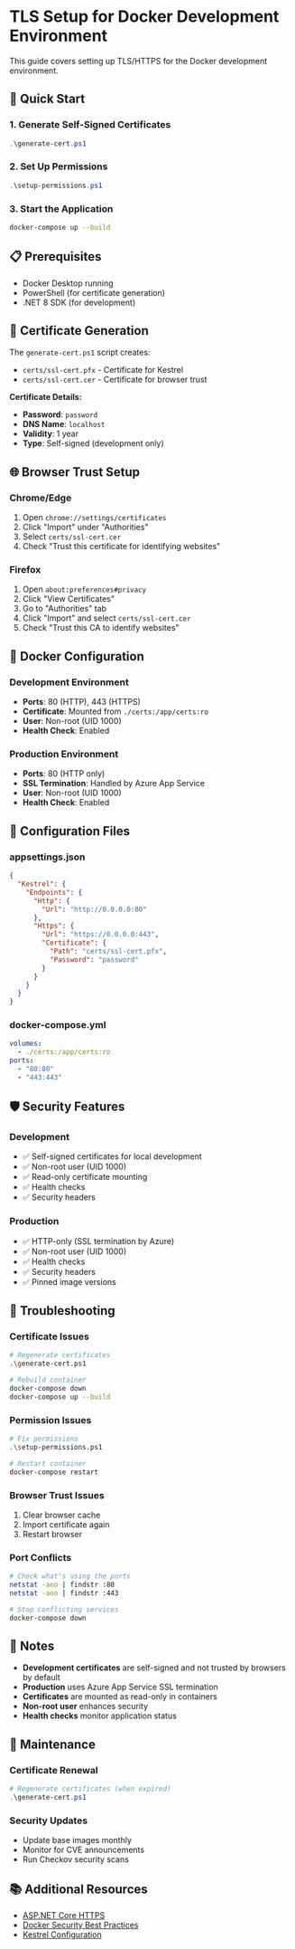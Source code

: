 # TLS Setup for Docker Development Environment

This guide covers setting up TLS/HTTPS for the Docker development environment.

## 🚀 Quick Start

### 1. Generate Self-Signed Certificates
```powershell
.\generate-cert.ps1
```

### 2. Set Up Permissions
```powershell
.\setup-permissions.ps1
```

### 3. Start the Application
```bash
docker-compose up --build
```

## 📋 Prerequisites

- Docker Desktop running
- PowerShell (for certificate generation)
- .NET 8 SDK (for development)

## 🔐 Certificate Generation

The `generate-cert.ps1` script creates:
- `certs/ssl-cert.pfx` - Certificate for Kestrel
- `certs/ssl-cert.cer` - Certificate for browser trust

**Certificate Details:**
- **Password**: `password`
- **DNS Name**: `localhost`
- **Validity**: 1 year
- **Type**: Self-signed (development only)

## 🌐 Browser Trust Setup

### Chrome/Edge
1. Open `chrome://settings/certificates`
2. Click "Import" under "Authorities"
3. Select `certs/ssl-cert.cer`
4. Check "Trust this certificate for identifying websites"

### Firefox
1. Open `about:preferences#privacy`
2. Click "View Certificates"
3. Go to "Authorities" tab
4. Click "Import" and select `certs/ssl-cert.cer`
5. Check "Trust this CA to identify websites"

## 🐳 Docker Configuration

### Development Environment
- **Ports**: 80 (HTTP), 443 (HTTPS)
- **Certificate**: Mounted from `./certs:/app/certs:ro`
- **User**: Non-root (UID 1000)
- **Health Check**: Enabled

### Production Environment
- **Ports**: 80 (HTTP only)
- **SSL Termination**: Handled by Azure App Service
- **User**: Non-root (UID 1000)
- **Health Check**: Enabled

## 🔧 Configuration Files

### appsettings.json
```json
{
  "Kestrel": {
    "Endpoints": {
      "Http": {
        "Url": "http://0.0.0.0:80"
      },
      "Https": {
        "Url": "https://0.0.0.0:443",
        "Certificate": {
          "Path": "certs/ssl-cert.pfx",
          "Password": "password"
        }
      }
    }
  }
}
```

### docker-compose.yml
```yaml
volumes:
  - ./certs:/app/certs:ro
ports:
  - "80:80"
  - "443:443"
```

## 🛡️ Security Features

### Development
- ✅ Self-signed certificates for local development
- ✅ Non-root user (UID 1000)
- ✅ Read-only certificate mounting
- ✅ Health checks
- ✅ Security headers

### Production
- ✅ HTTP-only (SSL termination by Azure)
- ✅ Non-root user (UID 1000)
- ✅ Health checks
- ✅ Security headers
- ✅ Pinned image versions

## 🚨 Troubleshooting

### Certificate Issues
```bash
# Regenerate certificates
.\generate-cert.ps1

# Rebuild container
docker-compose down
docker-compose up --build
```

### Permission Issues
```bash
# Fix permissions
.\setup-permissions.ps1

# Restart container
docker-compose restart
```

### Browser Trust Issues
1. Clear browser cache
2. Import certificate again
3. Restart browser

### Port Conflicts
```bash
# Check what's using the ports
netstat -ano | findstr :80
netstat -ano | findstr :443

# Stop conflicting services
docker-compose down
```

## 📝 Notes

- **Development certificates** are self-signed and not trusted by browsers by default
- **Production** uses Azure App Service SSL termination
- **Certificates** are mounted as read-only in containers
- **Non-root user** enhances security
- **Health checks** monitor application status

## 🔄 Maintenance

### Certificate Renewal
```powershell
# Regenerate certificates (when expired)
.\generate-cert.ps1
```

### Security Updates
- Update base images monthly
- Monitor for CVE announcements
- Run Checkov security scans

## 📚 Additional Resources

- [ASP.NET Core HTTPS](https://docs.microsoft.com/en-us/aspnet/core/security/enforcing-ssl)
- [Docker Security Best Practices](https://docs.docker.com/develop/dev-best-practices/)
- [Kestrel Configuration](https://docs.microsoft.com/en-us/aspnet/core/fundamentals/servers/kestrel) 
